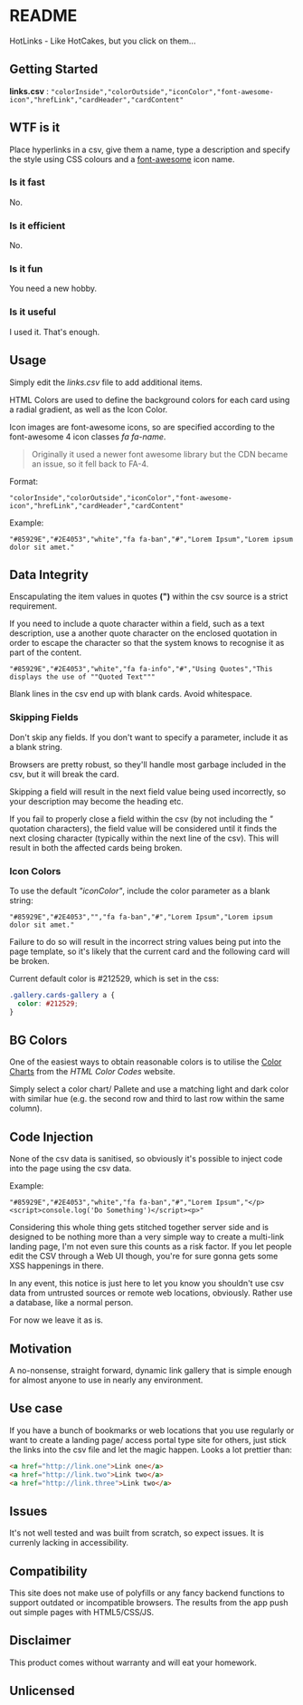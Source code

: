 # README

HotLinks - Like HotCakes, but you click on them...

## Getting Started

**links.csv** : ```"colorInside","colorOutside","iconColor","font-awesome-icon","hrefLink","cardHeader","cardContent"```

## WTF is it

Place hyperlinks in a csv, give them a name, type a description and specify the style using CSS colours and a [font-awesome](https://fontawesome.com/v4.7.0/cheatsheet/) icon name.

### Is it fast

No.

### Is it efficient

No.

### Is it fun

You need a new hobby.

### Is it useful

I used it. That's enough.

## Usage

Simply edit the *links.csv* file to add additional items.

HTML Colors are used to define the background colors for each card using a radial gradient, as well as the Icon Color.

Icon images are font-awesome icons, so are specified according to the font-awesome 4 icon classes *fa fa-name*.

> Originally it used a newer font awesome library but the CDN became an issue, so it fell back to FA-4.

Format:

``` text
"colorInside","colorOutside","iconColor","font-awesome-icon","hrefLink","cardHeader","cardContent"
```

Example:

``` text
"#85929E","#2E4053","white","fa fa-ban","#","Lorem Ipsum","Lorem ipsum dolor sit amet."
```

## Data Integrity

Enscapulating the item values in quotes **(")** within the csv source is a strict requirement.

If you need to include a quote character within a field, such as a text description, use a another quote character on the enclosed quotation in order to escape the character so that the system knows to recognise it as part of the content.

``` text
"#85929E","#2E4053","white","fa fa-info","#","Using Quotes","This displays the use of ""Quoted Text"""
```

Blank lines in the csv end up with blank cards. Avoid whitespace.

### Skipping Fields

Don't skip any fields. If you don't want to specify a parameter, include it as a blank string.

Browsers are pretty robust, so they'll handle most garbage included in the csv, but it will break the card.

Skipping a field will result in the next field value being used incorrectly, so your description may become the heading etc.

If you fail to properly close a field within the csv (by not including the *"* quotation characters), the field value will be considered until it finds the next closing character (typically within the next line of the csv). This will result in both the affected cards being broken.

### Icon Colors

To use the default *"iconColor"*, include the color parameter as a blank string:

``` text
"#85929E","#2E4053","","fa fa-ban","#","Lorem Ipsum","Lorem ipsum dolor sit amet."
```

Failure to do so will result in the incorrect string values being put into the page template, so it's likely that the current card and the following card will be broken.

Current default color is #212529, which is set in the css:

``` css
.gallery.cards-gallery a {
  color: #212529;
}
```

## BG Colors

One of the easiest ways to obtain reasonable colors is to utilise the [Color Charts](https://htmlcolorcodes.com/color-chart/) from the *HTML Color Codes* website.

Simply select a color chart/ Pallete and use a matching light and dark color with similar hue (e.g. the second row and third to last row within the same column).

## Code Injection

None of the csv data is sanitised, so obviously it's possible to inject code into the page using the csv data.

Example:

``` text
"#85929E","#2E4053","white","fa fa-ban","#","Lorem Ipsum","</p><script>console.log('Do Something')</script><p>"
```

Considering this whole thing gets stitched together server side and is designed to be nothing more than a very simple way to create a multi-link landing page, I'm not even sure this counts as a risk factor. If you let people edit the CSV through a Web UI though, you're for sure gonna gets some XSS happenings in there.

In any event, this notice is just here to let you know you shouldn't use csv data from untrusted sources or remote web locations, obviously. Rather use a database, like a normal person.

For now we leave it as is.

## Motivation

A no-nonsense, straight forward, dynamic link gallery that is simple enough for almost anyone to use in nearly any environment.

## Use case

If you have a bunch of bookmarks or web locations that you use regularly or want to create a landing page/ access portal type site for others, just stick the links into the csv file and let the magic happen. Looks a lot prettier than:

```html
<a href="http://link.one">Link one</a>
<a href="http://link.two">Link two</a>
<a href="http://link.three">Link two</a>
```

## Issues

It's not well tested and was built from scratch, so expect issues. It is currenly lacking in accessibility.

## Compatibility

This site does not make use of polyfills or any fancy backend functions to support outdated or incompatible browsers. The results from the app push out simple pages with HTML5/CSS/JS.

## Disclaimer

This product comes without warranty and will eat your homework.

## Unlicensed

